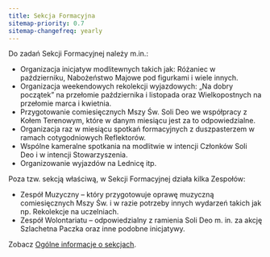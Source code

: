 ```yaml
---
title: Sekcja Formacyjna
sitemap-priority: 0.7
sitemap-changefreq: yearly
---
```


Do zadań Sekcji Formacyjnej należy m.in.:

- Organizacja inicjatyw modlitewnych takich jak: Różaniec w październiku,
  Nabożeństwo Majowe pod figurkami i wiele innych.
- Organizacja weekendowych rekolekcji wyjazdowych: „Na dobry początek” na
  przełomie października i listopada oraz Wielkopostnych na przełomie marca i
  kwietnia.
- Przygotowanie comiesięcznych Mszy Św. Soli Deo we współpracy z Kołem
  Terenowym, które w danym miesiącu jest za to odpowiedzialne.
- Organizacja raz w miesiącu spotkań formacyjnych z duszpasterzem w ramach
  cotygodniowych Reflektorów.
- Wspólne kameralne spotkania na modlitwie w intencji Członków Soli Deo i w
  intencji Stowarzyszenia.
- Organizowanie wyjazdów na Lednicę itp.

Poza tzw. sekcją właściwą, w Sekcji Formacyjnej działa kilka Zespołów:

- Zespół Muzyczny – który przygotowuje oprawę muzyczną comiesięcznych Mszy Św. i
  w razie potrzeby innych wydarzeń takich jak np. Rekolekcje na uczelniach.
- Zespół Wolontariatu – odpowiedzialny z ramienia Soli Deo m. in. za akcję
  Szlachetna Paczka oraz inne podobne inicjatywy.

Zobacz [Ogólne informacje o sekcjach](/o-nas/sekcje).
